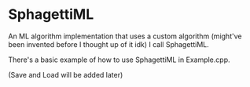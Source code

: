 # SphagettiML
An ML algorithm implementation that uses a custom algorithm (might've been invented before I thought up of it idk) I call SphagettiML.

There's a basic example of how to use SphagettiML in Example.cpp.

(Save and Load will be added later)
